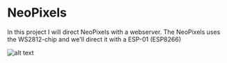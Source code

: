 # NeoPixels

In this project I will direct NeoPixels with a webserver.
The NeoPixels uses the WS2812-chip and we'll direct it with a ESP-01 (ESP8266)

![alt text](https://user-images.githubusercontent.com/61419372/75160524-70b68f00-571a-11ea-8c7b-fc4758ba1847.PNGhttp://url/to/img.png)
